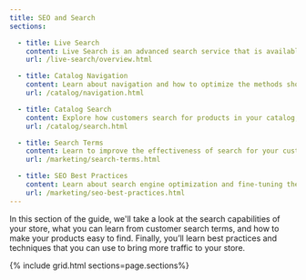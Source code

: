 ```yaml
---
title: SEO and Search
sections:

  - title: Live Search
    content: Live Search is an advanced search service that is available for Magento Commerce.
    url: /live-search/overview.html

  - title: Catalog Navigation
    content: Learn about navigation and how to optimize the methods shoppers use to move from page to page throughout your store.
    url: /catalog/navigation.html

  - title: Catalog Search
    content: Explore how customers search for products in your catalog, and how you can configure standard Magento catalog search to improve search results. For Live Search installations, see [Quick Tour]({% link live-search/quick-tour.md %}).
    url: /catalog/search.html

  - title: Search Terms
    content: Learn to improve the effectiveness of search for your customers by leveraging search terms.
    url: /marketing/search-terms.html

  - title: SEO Best Practices
    content: Learn about search engine optimization and fine-tuning the content and presentation of your site to improve the way the pages are indexed by search engines.
    url: /marketing/seo-best-practices.html
---
```


In this section of the guide, we'll take a look at the search capabilities of your store, what you can learn from customer search terms, and how to make your products easy to find. Finally, you’ll learn best practices and techniques that you can use to bring more traffic to your store.

{% include grid.html sections=page.sections%}
